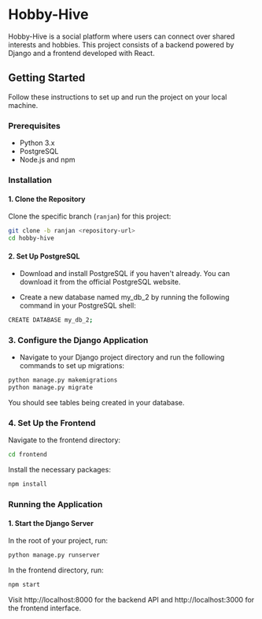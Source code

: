 # Hobby-Hive

Hobby-Hive is a social platform where users can connect over shared interests and hobbies. This project consists of a backend powered by Django and a frontend developed with React.

## Getting Started

Follow these instructions to set up and run the project on your local machine.

### Prerequisites

- Python 3.x
- PostgreSQL
- Node.js and npm

### Installation

#### 1. Clone the Repository

Clone the specific branch (`ranjan`) for this project:

```bash
git clone -b ranjan <repository-url>
cd hobby-hive
```


#### 2. Set Up PostgreSQL
- Download and install PostgreSQL if you haven't already. You can download it from the official PostgreSQL website.

- Create a new database named my_db_2 by running the following command in your PostgreSQL shell:
```bash
CREATE DATABASE my_db_2;
```
### 3. Configure the Django Application
- Navigate to your Django project directory and run the following commands to set up migrations:

```bash
python manage.py makemigrations
python manage.py migrate
```
You should see tables being created in your database.

### 4. Set Up the Frontend
Navigate to the frontend directory:

```bash
cd frontend
```

Install the necessary packages:
```bash
npm install
```

### Running the Application

#### 1. Start the Django Server

In the root of your project, run:

```bash
python manage.py runserver
```


In the frontend directory, run:
```bash
npm start
```

Visit http://localhost:8000 for the backend API and http://localhost:3000 for the frontend interface.

